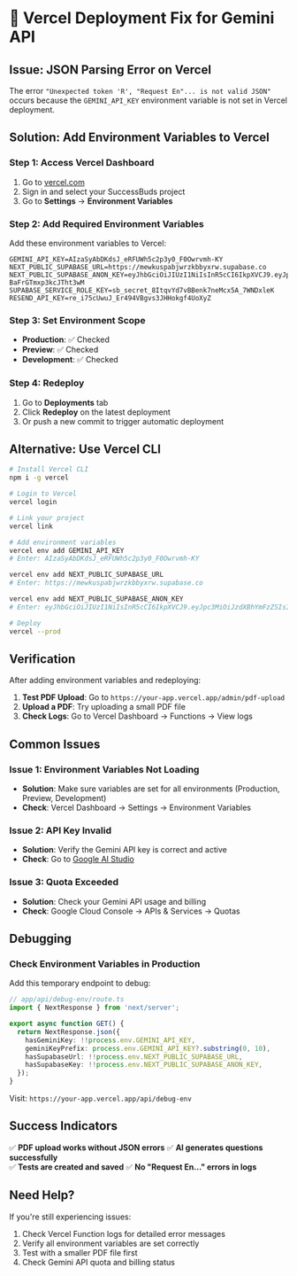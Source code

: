 # 🔧 Vercel Deployment Fix for Gemini API

## Issue: JSON Parsing Error on Vercel

The error `"Unexpected token 'R', "Request En"... is not valid JSON"` occurs because the `GEMINI_API_KEY` environment variable is not set in Vercel deployment.

## Solution: Add Environment Variables to Vercel

### Step 1: Access Vercel Dashboard
1. Go to [vercel.com](https://vercel.com)
2. Sign in and select your SuccessBuds project
3. Go to **Settings** → **Environment Variables**

### Step 2: Add Required Environment Variables
Add these environment variables to Vercel:

```
GEMINI_API_KEY=AIzaSyAbDKdsJ_eRFUWh5c2p3y0_F0Owrvmh-KY
NEXT_PUBLIC_SUPABASE_URL=https://mewkuspabjwrzkbbyxrw.supabase.co
NEXT_PUBLIC_SUPABASE_ANON_KEY=eyJhbGciOiJIUzI1NiIsInR5cCI6IkpXVCJ9.eyJpc3MiOiJzdXBhYmFzZSIsInJlZiI6Im1ld2t1c3BhYmp3cnprYmJ5eHJ3Iiwicm9sZSI6ImFub24iLCJpYXQiOjE3NTY4NDI0MjQsImV4cCI6MjA3MjQxODQyNH0.SdC8jlZRZe5aEu8aEaanlA3-BaFrGTmxp3kcJTht3wM
SUPABASE_SERVICE_ROLE_KEY=sb_secret_8ItqvYd7vBBenk7neMcx5A_7WNDxleK
RESEND_API_KEY=re_i75cUwuJ_Er494VBgvs3JHHokgf4UoXyZ
```

### Step 3: Set Environment Scope
- **Production**: ✅ Checked
- **Preview**: ✅ Checked  
- **Development**: ✅ Checked

### Step 4: Redeploy
1. Go to **Deployments** tab
2. Click **Redeploy** on the latest deployment
3. Or push a new commit to trigger automatic deployment

## Alternative: Use Vercel CLI

```bash
# Install Vercel CLI
npm i -g vercel

# Login to Vercel
vercel login

# Link your project
vercel link

# Add environment variables
vercel env add GEMINI_API_KEY
# Enter: AIzaSyAbDKdsJ_eRFUWh5c2p3y0_F0Owrvmh-KY

vercel env add NEXT_PUBLIC_SUPABASE_URL
# Enter: https://mewkuspabjwrzkbbyxrw.supabase.co

vercel env add NEXT_PUBLIC_SUPABASE_ANON_KEY
# Enter: eyJhbGciOiJIUzI1NiIsInR5cCI6IkpXVCJ9.eyJpc3MiOiJzdXBhYmFzZSIsInJlZiI6Im1ld2t1c3BhYmp3cnprYmJ5eHJ3Iiwicm9sZSI6ImFub24iLCJpYXQiOjE3NTY4NDI0MjQsImV4cCI6MjA3MjQxODQyNH0.SdC8jlZRZe5aEu8aEaanlA3-BaFrGTmxp3kcJTht3wM

# Deploy
vercel --prod
```

## Verification

After adding environment variables and redeploying:

1. **Test PDF Upload**: Go to `https://your-app.vercel.app/admin/pdf-upload`
2. **Upload a PDF**: Try uploading a small PDF file
3. **Check Logs**: Go to Vercel Dashboard → Functions → View logs

## Common Issues

### Issue 1: Environment Variables Not Loading
- **Solution**: Make sure variables are set for all environments (Production, Preview, Development)
- **Check**: Vercel Dashboard → Settings → Environment Variables

### Issue 2: API Key Invalid
- **Solution**: Verify the Gemini API key is correct and active
- **Check**: Go to [Google AI Studio](https://makersuite.google.com/app/apikey)

### Issue 3: Quota Exceeded
- **Solution**: Check your Gemini API usage and billing
- **Check**: Google Cloud Console → APIs & Services → Quotas

## Debugging

### Check Environment Variables in Production
Add this temporary endpoint to debug:

```typescript
// app/api/debug-env/route.ts
import { NextResponse } from 'next/server';

export async function GET() {
  return NextResponse.json({
    hasGeminiKey: !!process.env.GEMINI_API_KEY,
    geminiKeyPrefix: process.env.GEMINI_API_KEY?.substring(0, 10),
    hasSupabaseUrl: !!process.env.NEXT_PUBLIC_SUPABASE_URL,
    hasSupabaseKey: !!process.env.NEXT_PUBLIC_SUPABASE_ANON_KEY,
  });
}
```

Visit: `https://your-app.vercel.app/api/debug-env`

## Success Indicators

✅ **PDF upload works without JSON errors**
✅ **AI generates questions successfully**  
✅ **Tests are created and saved**
✅ **No "Request En..." errors in logs**

## Need Help?

If you're still experiencing issues:
1. Check Vercel Function logs for detailed error messages
2. Verify all environment variables are set correctly
3. Test with a smaller PDF file first
4. Check Gemini API quota and billing status

